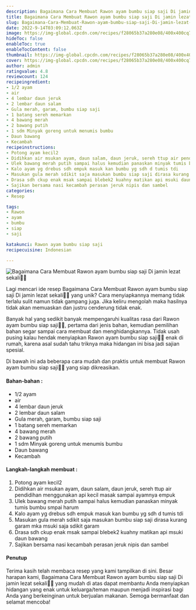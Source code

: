 ```yaml
---
description: Bagaimana Cara Membuat Rawon ayam bumbu siap saji Di jamin lezat sekali"
title: Bagaimana Cara Membuat Rawon ayam bumbu siap saji Di jamin lezat sekali
slug: Bagaimana-Cara-Membuat-Rawon-ayam-bumbu-siap-saji-Di-jamin-lezat-sekali
date: 2022-9-14T03:09:12.063Z
image: https://img-global.cpcdn.com/recipes/f28065b37a280e08/400x400cq70/photo.jpg
hideToc: false
enableToc: true
enableTocContent: false
thumbnail: https://img-global.cpcdn.com/recipes/f28065b37a280e08/400x400cq70/photo.jpg
cover: https://img-global.cpcdn.com/recipes/f28065b37a280e08/400x400cq70/photo.jpg
author: admin
ratingvalue: 4.8
reviewcount: 124
recipeingredient:
- 1/2 ayam
- air
- 4 lembar daun jeruk
- 2 lembar daun salam
- Gula merah, garam, bumbu siap saji
- 1 batang sereh memarkan
- 4 bawang merah
- 2 bawang putih
- 1 sdm Minyak goreng untuk menumis bumbu
- Daun bawang
- Kecambah
recipeinstructions:
- Potong ayam kecil2
- Didihkan air msukan ayam, daun salam, daun jeruk, sereh ttup air pendidihan menggunakan api kecil masak sampai ayamnya empuk
- Ulek bawang merah putih sampai halus kemudian panaskan minyak tumis bumbu smpai harum
- Kalo ayam yg drebus sdh empuk masuk kan bumbu yg sdh d tumis tdi
- Masukan gula merah sdikit saja masukan bumbu siap saji dirasa kurang garam mka msuki saja sdikit garam
- Drasa sdh ckup enak msak sampai blebek2 kuahny matikan api msuki daun bawang
- Sajikan bersama nasi kecambah perasan jeruk nipis dan sambel
categories:
- Resep

tags:
- Rawon
- ayam
- bumbu
- siap
- saji

katakunci: Rawon ayam bumbu siap saji
recipecuisine: Indonesian

---
```


![Bagaimana Cara Membuat Rawon ayam bumbu siap saji Di jamin lezat sekali👩‍🍳](https://img-global.cpcdn.com/recipes/f28065b37a280e08/400x400cq70/photo.jpg)

Lagi mencari ide resep Bagaimana Cara Membuat Rawon ayam bumbu siap saji Di jamin lezat sekali👩‍🍳 yang unik? Cara menyiapkannya memang tidak terlalu sulit namun tidak gampang juga. Jika keliru mengolah maka hasilnya tidak akan memuaskan dan justru cenderung tidak enak.

Banyak hal yang sedikit banyak mempengaruhi kualitas rasa dari Rawon ayam bumbu siap saji👩‍🍳, pertama dari jenis bahan, kemudian pemilihan bahan segar sampai cara membuat dan menghidangkannya. Tidak usah pusing kalau hendak menyiapkan Rawon ayam bumbu siap saji👩‍🍳 enak di rumah, karena asal sudah tahu triknya maka hidangan ini bisa jadi sajian spesial.

Di bawah ini ada beberapa cara mudah dan praktis untuk membuat Rawon ayam bumbu siap saji👩‍🍳 yang siap dikreasikan.

<!--inarticleads1-->

#### Bahan-bahan :

- 1/2 ayam
- air
- 4 lembar daun jeruk
- 2 lembar daun salam
- Gula merah, garam, bumbu siap saji
- 1 batang sereh memarkan
- 4 bawang merah
- 2 bawang putih
- 1 sdm Minyak goreng untuk menumis bumbu
- Daun bawang
- Kecambah

<!--inarticleads2-->

#### Langkah-langkah membuat :

1. Potong ayam kecil2
1. Didihkan air msukan ayam, daun salam, daun jeruk, sereh ttup air pendidihan menggunakan api kecil masak sampai ayamnya empuk
1. Ulek bawang merah putih sampai halus kemudian panaskan minyak tumis bumbu smpai harum
1. Kalo ayam yg drebus sdh empuk masuk kan bumbu yg sdh d tumis tdi
1. Masukan gula merah sdikit saja masukan bumbu siap saji dirasa kurang garam mka msuki saja sdikit garam
1. Drasa sdh ckup enak msak sampai blebek2 kuahny matikan api msuki daun bawang
1. Sajikan bersama nasi kecambah perasan jeruk nipis dan sambel

#### Penutup

Terima kasih telah membaca resep yang kami tampilkan di sini. Besar harapan kami, Bagaimana Cara Membuat Rawon ayam bumbu siap saji Di jamin lezat sekali👩‍🍳 yang mudah di atas dapat membantu Anda menyiapkan hidangan yang enak untuk keluarga/teman maupun menjadi inspirasi bagi Anda yang berkeinginan untuk berjualan makanan. Semoga bermanfaat dan selamat mencoba!